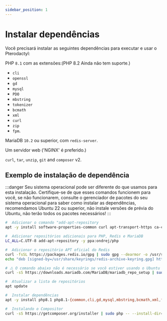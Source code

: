 ```yaml
---
sidebar_position: 1
---
```


# Instalar dependências
Você precisará instalar as seguintes dependências para executar e usar o Pterodactyl:

PHP `8.1` com as extensões:(PHP 8.2 Ainda não tem suporte.)
- `cli`
- `openssl`
- `gd`
- `mysql`
- `PDO`
- `mbstring`
- `tokenizer`
- `bcmath`
- `xml`
- `curl`
- `zip`
- `fpm`.

MariaDB `10.2` ou superior, com `redis-server`.

Um servidor web ('NGINX' é preferido.)

`curl`, `tar`, `unzip`, `git` and `composer` v2.

## Exemplo de instalação de dependência

:::danger
Seu sistema operacional pode ser diferente do que usamos para esta instalação.
Certifique-se de que esses comandos funcionem para você, se não funcionarem, consulte
o gerenciador de pacotes do seu sistema operacional para saber como instalar as dependências, recomendamos Ubuntu 22 ou superior, não instale
versões de prévia do Ubuntu, não terão todos os pacotes necessários!
:::

```bash
#  Adicionar o comando "add-apt-repository
apt -y install software-properties-common curl apt-transport-https ca-certificates gnupg

#  Adicionar repositórios adicionais para PHP, Redis e MariaDB
LC_ALL=C.UTF-8 add-apt-repository -y ppa:ondrej/php

#  Adicionar o repositório APT oficial do Redis
curl -fsSL https://packages.redis.io/gpg | sudo gpg --dearmor -o /usr/share/keyrings/redis-archive-keyring.gpg
echo "deb [signed-by=/usr/share/keyrings/redis-archive-keyring.gpg] https://packages.redis.io/deb $(lsb_release -cs) main" | sudo tee /etc/apt/sources.list.d/redis.list

# ⚠️ O comando abaixo não é necessário se você estiver usando o Ubuntu 22 ou superior, caso estejá usando Debian, pesquise qual versão o Ubunto 22 ou superior se baseia
curl -sS https://downloads.mariadb.com/MariaDB/mariadb_repo_setup | sudo bash

#  Atualizar a lista de repositórios
apt update

#  Instalar dependências
apt -y install php8.1 php8.1-{common,cli,gd,mysql,mbstring,bcmath,xml,fpm,curl,zip} mariadb-server nginx tar unzip git redis-server

#  Instalando o Compositor
curl -sS https://getcomposer.org/installer | sudo php -- --install-dir=/usr/local/bin --filename=composer
```
